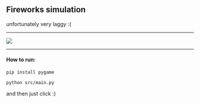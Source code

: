 ## Fireworks simulation ##
unfortunately very laggy :( 
***
![](firework.gif)
***
#### How to run: ####

```
pip install pygame

python src/main.py
```
and then just click :)
